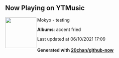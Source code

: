 ## Now Playing on YTMusic

[<img align="left" width="100" src="https://lh3.googleusercontent.com/71Ur0P4AJrEXAT7z1s-EP9fXMbIUfh5m9AUqkykCh4ZBvkTKzIoxH0BKlshkpSWrh6rqhvGKe809zBYQpQ">](https://music.youtube.com/watch?v=k0G_fbx0qoc)

Mokyo - testing

**Albums**: accent fried

Last updated at 06/10/2021 17:09

#### Generated with [20chan/github-now](https://github.com/20chan/github-now)
